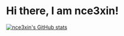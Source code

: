 # Hi there, I am nce3xin!

[![nce3xin's GitHub stats](https://github-readme-stats.vercel.app/api?username=nce3xin)](https://github.com/anuraghazra/github-readme-stats)
